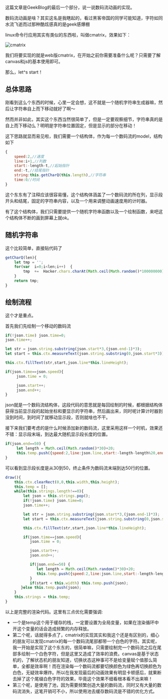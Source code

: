 这篇文章是GeekBlog的最后一个部分，说一说数码流动画的实现。

数码流动画是啥？其实这名是我瞎起的，看过黑客帝国的同学可能知道，字符如同水流飞逝而过那种酷炫感真的是geek感爆棚

linux命令行应用其实有类似的东西啦，叫做cmatrix，效果如下：

![cmatrix](http://s7.51cto.com/wyfs02/M02/23/EE/wKioL1NHaDvhRj9-AACcBDBgTBQ876.jpg)

我们将要实现的就是web版cmatrix，在开始之前你需要准备什么呢？只需要了解canvas和js的基本使用即可。

那么，let^s start！

## 总体思路

刚看到这么个东西的时候，心里一定会想，这不就是一个随机字符串生成器嘛，然后让字符串自上而下移动就好了啊～

然而并非如此，其实这个东西当然很简单了，但是一定要观察细节，字符串真的是自上而下移动么？明明是字符串位置固定，但是显示的部分在移动！

这下思路就显而易见啦，我们需要一个结构体，作为每一个数码流的model，结构如下

```js
{
	speed:2,//速度
	line:i+1,//列数
	start:-length-t,//起始指针
	end:-t,//结尾指针
	string:this.getCharQ(this.length),//字符串
	time:0//时间
}
```

这个东东有了注释应该很容易懂，这个结构体涵盖了一个数码流的所在列，显示段开头和结尾，固定的字符串内容，以及一个用来调整动画速度用的计时器。

有了这个结构体，我们只需要提供一个随机字符串函数以及一个绘制函数，来吧这个结构体不断的画到屏幕上就ok。

## 随机字符串

这个比较简单，直接贴代码了

```js
getCharQ(len){
    let tmp = '';
    for(var  i=0;i<len;i++)  {
        tmp  +=  Hacker.chars.charAt(Math.ceil(Math.random()*100000000)%Hacker.chars.length)+'  ';
    }
    return tmp;
}
```

## 绘制流程

这个才是重点。

首先我们先绘制一个移动的数码流

```js
if(!json.time) json.time=0;
json.time++;

let str = json.string.substring(json.start*3,(json.end-1)*3);
let start = this.ctx.measureText(json.string.substring(0,json.start*3)).width;

this.ctx.fillText(str,start,json.line*this.lineHeight);

if(json.time==json.speed){
     json.time = 0;

     json.start++;
     json.end++;
}
```

json就是一个数码流结构体，这段代码的意思就是每回绘制的时候，都根据结构体获得当前显示段的起始坐标和要显示的字符串，然后画出来，同时呢计算计时器到没到时间，到时间了就移动显示段，否则就啥也不干。

接下来我们要考虑的是什么时候添加新的数码流，这里采用这样一个时机，效果还不错：显示段末端，到达最大随机显示段长度的位置。

```js
if(json.end==50) {
     let length = Math.ceil(Math.random()*30)+20;
     this.temp.push({speed:2,line:json.line,start:-length-length%20,end:-length%20,string:this.getCharQ(this.length),time:0});
}
```

可以看到显示段长度是从30到50，终止条件为数码流末端到达50行的位置。

```js
draw(){
    this.ctx.clearRect(0,0,this.width,this.height);
    this.temp = [];
    while(this.strings.length!==0){
        let json = this.strings.pop();
        if(!json.time) json.time=0;
        json.time++;

        let str = json.string.substring(json.start*3,(json.end-1)*3);
        let start = this.ctx.measureText(json.string.substring(0,json.start*3)).width;

        this.ctx.fillText(str,start,json.line*this.lineHeight);

        if(json.time==json.speed){
           json.time = 0;

           json.start++;
           json.end++;

           if(json.end==50) {
              let length = Math.ceil(Math.random()*30)+20;
              this.temp.push({speed:2,line:json.line,start:-length-length%20,end:-length%20,string:this.getCharQ(this.length),time:0});
           }
           if(start < this.width) this.temp.push(json);
       }else this.temp.push(json);
    }
    this.strings = this.temp;
}
```

以上是完整的渲染代码。这里有三点优化需要强调:
- 一个是temp这个用于缓存的栈，一定要设置为全局变量，如果在渲染循环中开这个变量的话会造成频繁的内存释放。
- 第二个呢，话就得多点了，cmatrix的实现其实和我这个还是有区别的，细心的朋友可以发现cmatrix的每一个数码流尾部都带一个白色的字符。其实呢，我一开始是实现了这个东东的，很简单嘛，只需要绘制完一个数码流之后在尾部多绘制一个白色字符，但是这里又造成了效率的浪费。canvas是基于状态机的，了解状态机的朋友知道，切换状态这种事可不是给变量赋个值那么简单，全都是效率啊！而在渲染每一个数码流都要切换颜色为绿色再切换颜色为白色，无疑效率爆炸。所以在我发现最后的动画效果有明显卡顿感后，就果断去掉了这个尾缀白色字符的效果，毕竟这个效果不细看根本看不出来嘛！
- 第三个呢，是使用了池，因为需要频繁创造大量的数码流，同时又有大量的数码流消失，这笔开销可不小，所以使用池去缓存数码流是不错的优化方式。
